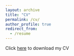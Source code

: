 ```yaml
---
layout: archive
title: "CV"
permalink: /cv/
author_profile: true
redirect_from:
  - /resume
---
```


Click [here](https://sydney-white.github.io/web/files/Sydney-White-CV.pdf) to download my CV
